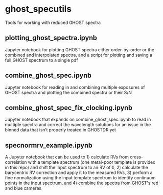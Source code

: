 # ghost_specutils
Tools for working with reduced GHOST spectra

## plotting_ghost_spectra.ipynb

Jupyter notebook for plotting GHOST spectra either order-by-order or the combined and interpolated spectra, and a script for plotting and saving a full GHOST spectrum to a single pdf

## combine_ghost_spec.ipynb

Jupyter notebook for reading in and combining multiple exposures of GHOST spectra and plotting the combined spectra or their S/N

## combine_ghost_spec_fix_clocking.ipynb

Jupyter notebook that expands on combine_ghost_spec.ipynb to read in multiple spectra and correct the wavelength solutions for an issue in the binned data that isn't properly treated in GHOSTDR yet

## specnormrv_example.ipynb

A Jupyter notebook that can be used to 1) calculate RVs from cross-correlation with a template spectrum (one metal-poor template is provided in this repo) and shift the input spectrum to an RV of 0, 2) calculate the barycentric RV correction and apply it to the measured RVs, 3) perform a fine normalization using the input template spectrum to identify continuum points in the input spectrum, and 4) combine the spectra from GHOST's red and blue cameras.

